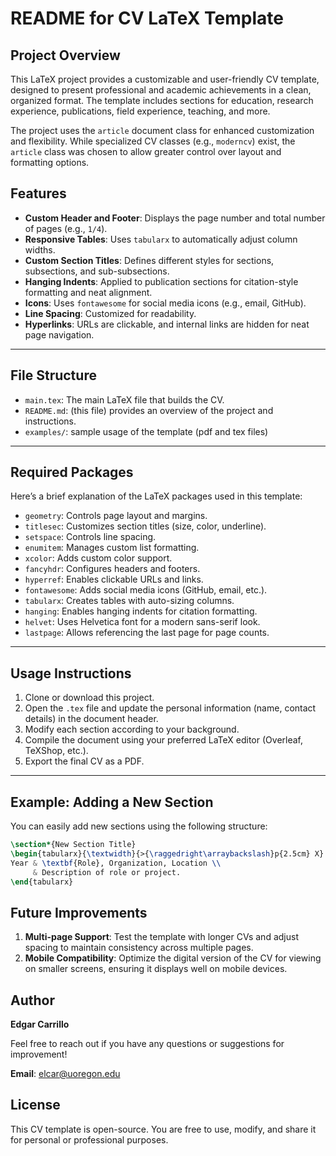 # README for CV LaTeX Template


## Project Overview


This LaTeX project provides a customizable and user-friendly CV template, designed to present professional and academic achievements in a clean, organized format. The template includes sections for education, research experience, publications, field experience, teaching, and more. 

The project uses the `article` document class for enhanced customization and flexibility. While specialized CV classes (e.g., `moderncv`) exist, the `article` class was chosen to allow greater control over layout and formatting options.

## Features
- **Custom Header and Footer**: Displays the page number and total number of pages (e.g., `1/4`).
- **Responsive Tables**: Uses `tabularx` to automatically adjust column widths.
- **Custom Section Titles**: Defines different styles for sections, subsections, and sub-subsections.
- **Hanging Indents**: Applied to publication sections for citation-style formatting and neat alignment.
- **Icons**: Uses `fontawesome` for social media icons (e.g., email, GitHub).
- **Line Spacing**: Customized for readability.
- **Hyperlinks**: URLs are clickable, and internal links are hidden for neat page navigation.

---

## File Structure

- `main.tex`: The main LaTeX file that builds the CV.
- `README.md`: (this file) provides an overview of the project and instructions.
- `examples/`: sample usage of the template (pdf and tex files)  
---

## Required Packages

Here’s a brief explanation of the LaTeX packages used in this template:

- `geometry`: Controls page layout and margins.
- `titlesec`: Customizes section titles (size, color, underline).
- `setspace`: Controls line spacing.
- `enumitem`: Manages custom list formatting.
- `xcolor`: Adds custom color support.
- `fancyhdr`: Configures headers and footers.
- `hyperref`: Enables clickable URLs and links.
- `fontawesome`: Adds social media icons (GitHub, email, etc.).
- `tabularx`: Creates tables with auto-sizing columns.
- `hanging`: Enables hanging indents for citation formatting.
- `helvet`: Uses Helvetica font for a modern sans-serif look.
- `lastpage`: Allows referencing the last page for page counts.

---

## Usage Instructions

1. Clone or download this project.
2. Open the `.tex` file and update the personal information (name, contact details) in the document header.
3. Modify each section according to your background.
4. Compile the document using your preferred LaTeX editor (Overleaf, TeXShop, etc.).
5. Export the final CV as a PDF.

---

## Example: Adding a New Section

You can easily add new sections using the following structure:

```latex
\section*{New Section Title}
\begin{tabularx}{\textwidth}{>{\raggedright\arraybackslash}p{2.5cm} X}
Year & \textbf{Role}, Organization, Location \\
     & Description of role or project.
\end{tabularx}
```


## Future Improvements

1. **Multi-page Support**: Test the template with longer CVs and adjust spacing to maintain consistency across multiple pages.
2. **Mobile Compatibility**: Optimize the digital version of the CV for viewing on smaller screens, ensuring it displays well on mobile devices.

## Author

**Edgar Carrillo**

Feel free to reach out if you have any questions or suggestions for improvement!

**Email**: [elcar@uoregon.edu](mailto:elcar@uoregon.edu)


## License

This CV template is open-source. You are free to use, modify, and share it for personal or professional purposes.
